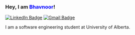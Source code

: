 ### Hey, I am <span style="color:blue">Bhavnoor</span>!

[![LinkedIn Badge](https://img.shields.io/badge/LinkedIn-Profile-informational?style=flat&logo=linkedin&logoColor=white&color=0D76A8)](https://www.linkedin.com/in/bhavnoor-kaur/)
[![Gmail Badge](https://img.shields.io/badge/Gmail-Contact-blue?style=flat&logo=gmail&logoColor=white&color=0D76A8)](https://mail.google.com/mail/?view=cm&fs=1&tf=1&to=bhavnoorks@gmail.com)

I am a software engineering student at University of Alberta. 
<!--
**Bhavnoor-Kaur/Bhavnoor-Kaur** is a ✨ _special_ ✨ repository because its `README.md` (this file) appears on your GitHub profile.

Here are some ideas to get you started:

- 🔭 I’m currently working on ...
- 🌱 I’m currently learning ...
- 👯 I’m looking to collaborate on ...
- 🤔 I’m looking for help with ...
- 💬 Ask me about ...
- 📫 How to reach me: ...
- 😄 Pronouns: ...
- ⚡ Fun fact: ...
-->
